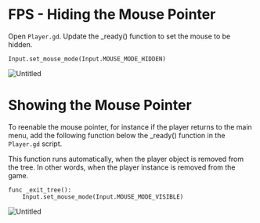 # FPS - Hiding the Mouse Pointer

Open `Player.gd`.  Update the _ready() function to set the mouse to be hidden.

```arduino
Input.set_mouse_mode(Input.MOUSE_MODE_HIDDEN)
```

![Untitled](FPS%20Tutorials%20GDScript%20v4%205d63afa7b5d04273b112b801ad85f4c0/Untitled%2051.png)

# Showing the Mouse Pointer

To reenable the mouse pointer, for instance if the player returns to the main menu, add the following function below the _ready() function in the `Player.gd` script. 

This function runs automatically, when the player object is removed from the tree. In other words, when the player instance is removed from the game.

```arduino
func _exit_tree():
    Input.set_mouse_mode(Input.MOUSE_MODE_VISIBLE)
```

![Untitled](FPS%20Tutorials%20GDScript%20v4%205d63afa7b5d04273b112b801ad85f4c0/Untitled%2052.png)
